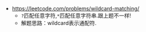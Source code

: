 





- https://leetcode.com/problems/wildcard-matching/
  - `?`匹配任意字符,`*`匹配任意字符串.跟上题不一样!
  - 解题思路：wildcard表示通配符.

